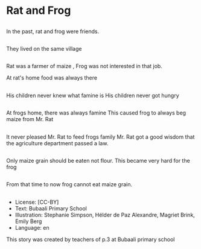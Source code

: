 # Rat and Frog

##
In the past, rat and frog
were friends.

##
They lived on the same
village

##
Rat was a farmer of maize , Frog
was not interested in that job.

At rat's home food was always
there

##
His children never knew
what famine is His
children never got
hungry

##
At frogs home, there
was always famine This
caused frog to always
beg maize from Mr. Rat

##
It never pleased Mr. Rat
to feed frogs family Mr.
Rat got a good wisdom
that the agriculture
department passed a
law.

##
Only maize grain should
be eaten not flour. This
became very hard for
the frog

##
From that time to now
frog cannot eat maize
grain.

##
* License: [CC-BY]
* Text: Bubaali Primary School
* Illustration: Stephanie Simpson, Hélder de Paz Alexandre, Magriet Brink, Emily Berg
* Language: en

This story was created by teachers of p.3 at Bubaali primary school
